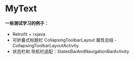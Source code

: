 # MyText
#### 一些测试学习的例子：

- Retrofit + rxjava
- 可折叠式标题栏 CollapsingToolbarLayout 属性总结 - CollapsingToolbarLayoutActivity
- 状态栏和 导航栏适配：StatesBarAndNavigationBarActivity
